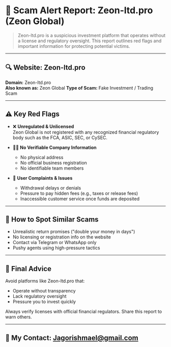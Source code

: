 # 🚨 Scam Alert Report: Zeon-ltd.pro (Zeon Global)

> Zeon-ltd.pro is a suspicious investment platform that operates without a license and regulatory oversight. This report outlines red flags and important information for protecting potential victims.

---

## 🔍 Website: Zeon-ltd.pro

**Domain:** Zeon-ltd.pro  
**Also known as:** Zeon Global
**Type of Scam:** Fake Investment / Trading Scam

---

## ⚠️ Key Red Flags

- ❌ **Unregulated & Unlicensed**  
Zeon Global is not registered with any recognized financial regulatory body such as the FCA, ASIC, SEC, or CySEC.

- 🕵️‍♂️ **No Verifiable Company Information**  
  - No physical address  
  - No official business registration  
  - No identifiable team members

- 📵 **User Complaints & Issues**  
  - Withdrawal delays or denials  
  - Pressure to pay hidden fees (e.g., taxes or release fees)  
  - Inaccessible customer service once funds are deposited

---

## 🧠 How to Spot Similar Scams

- Unrealistic return promises ("double your money in days")  
- No licensing or registration info on the website  
- Contact via Telegram or WhatsApp only  
- Pushy agents using high-pressure tactics

---

## 📢 Final Advice

Avoid platforms like Zeon-ltd.pro that:
- Operate without transparency
- Lack regulatory oversight
- Pressure you to invest quickly

Always verify licenses with official financial regulators. Share this report to warn others.

---

## 📌 My Contact: Jagorishmael@gmail.com
